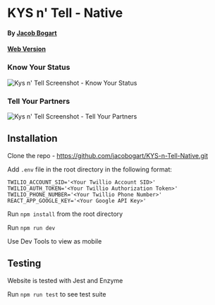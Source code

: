 # KYS n' Tell - Native
#### By [Jacob Bogart](https://github.com/jacobogart)
#### [Web Version](https://github.com/jacobogart/KYSnTell)

### Know Your Status
![Kys n' Tell Screenshot - Know Your Status](https://media.giphy.com/media/VHldCjKebKcydKruQn/giphy.gif)
### Tell Your Partners
![Kys n' Tell Screenshot - Tell Your Partners](https://media.giphy.com/media/YRJxYE6SVBJTTQDZg0/giphy.gif)

## Installation
Clone the repo - https://github.com/jacobogart/KYS-n-Tell-Native.git

Add `.env` file in the root directory in the following format:

```
TWILIO_ACCOUNT_SID='<Your Twillio Account SID>'
TWILIO_AUTH_TOKEN='<Your Twillio Authorization Token>'
TWILIO_PHONE_NUMBER='<Your Twillio Phone Number>'
REACT_APP_GOOGLE_KEY='<Your Google API Key>'
```

Run `npm install` from the root directory

Run `npm run dev`

Use Dev Tools to view as mobile

## Testing
Website is tested with Jest and Enzyme

Run `npm run test` to see test suite
